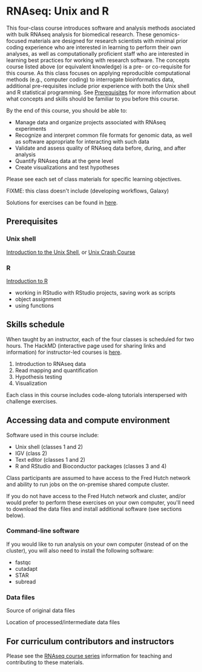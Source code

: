 #  RNAseq: Unix and R

This four-class course introduces software and analysis methods asociated with bulk RNAseq analysis for biomedical research.
These genomics-focused materials are designed for research scientists with minimal prior coding experience who are interested in learning to perform their own analyses,
as well as computationally proficient staff who are interested in learning best practices for working with research software.
The concepts course listed above (or equivalent knowledge) is a pre- or co-requisite for this course.
As this class focuses on applying reproducible computational methods (e.g., computer coding) to interrogate bioinformatics data,
additional pre-requisites include prior experience with both the Unix shell and R statistical programming.
See [Prerequisites](#prerequisites) for more information about what concepts and skills should be familiar to you before this course.

By the end of this course,
you should be able to:
- Manage data and organize projects associated with RNAseq experiments
- Recognize and interpret common file formats for genomic data, as well as software appropriate for interacting with such data
- Validate and assess quality of RNAseq data before, during, and after analysis
- Quantify RNAseq data at the gene level
- Create visualizations and test hypotheses

Please see each set of class materials for specific learning objectives.

FIXME: this class doesn't include (developing workflows, Galaxy)

Solutions for exercises can be found in [here](solutions/README.md).

## Prerequisites

### Unix shell

[Introduction to the Unix Shell](https://fredhutchio.github.io/unix_shell_intro/),
or [Unix Crash Course](https://fredhutchio.github.io/unix_shell_intro/crash_course)

### R

[Introduction to R](https://fredhutchio.github.io/r_intro/)

- working in RStudio with RStudio projects, saving work as scripts
- object assignment
- using functions

## Skills schedule 

When taught by an instructor,
each of the four classes is scheduled for two hours.
The HackMD (interactive page used for sharing links and information) for instructor-led courses is [here](FIXME).

1. Introduction to RNAseq data
2. Read mapping and quantification
3. Hypothesis testing
4. Visualization

Each class in this course includes code-along tutorials interspersed with challenge exercises.

## Accessing data and compute environment

Software used in this course include:
- Unix shell (classes 1 and 2)
- IGV (class 2)
- Text editor (classes 1 and 2)
- R and RStudio and Bioconductor packages (classes 3 and 4)

Class participants are assumed to have access to the Fred Hutch network and ability to run jobs on the on-premise shared compute cluster.

If you do not have access to the Fred Hutch network and cluster,
and/or would prefer to perform these exercises on your own computer,
you'll need to download the data files and install additional software
(see sections below).

### Command-line software

If you would like to run analysis on your own computer
(instead of on the cluster),
you will also need to install the following software:
- fastqc
- cutadapt
- STAR
- subread

### Data files

Source of original data files

Location of processed/intermediate data files

## For curriculum contributors and instructors

Please see the [RNAseq course series](../README.md) information for teaching and contributing to these materials.
